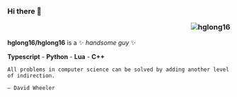 ### Hi there 👋 <p align="right"> <img src="https://komarev.com/ghpvc/?username=hglong16&label=Profile%20views&color=0e75b6&style=flat" alt="hglong16" /> </p>

**hglong16/hglong16** is a ✨ _handsome guy_ ✨  

**Typescript** - **Python** - **Lua** - **C++**
```
All problems in computer science can be solved by adding another level of indirection.

— David Wheeler
```

